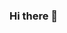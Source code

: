 ### Hi there 👋

<!--
**codigoperfeito/codigoperfeito** is a ✨ _special_ ✨ repository because its `README.md` (this file) appears on your GitHub profile.

Here are some ideas to get you started:

- 🔭 I'm currently working on private projects and Youtube ...
- 🌱 I’m currently learning Javascript(development mobile) ...
- 👯 I’m looking to collaborate on Youtube ...
- 🤔 I’m looking for help with React Documents ...
- 💬 Ask me about React ...
- 📫 How to reach me: Twitter(@wesleystriker) and obilhao@gmail.com ...
- 😄 Pronouns: He / His...
- ⚡ Fun fact: i speed almost 12 hours listerning songs and with coffe everyday ...
-->
